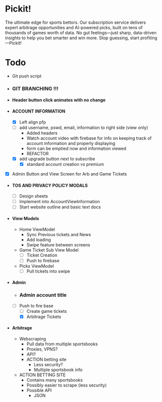 # Pickit!
The ultimate edge for sports bettors. Our subscription service delivers expert arbitrage 
opportunities and AI-powered picks, built on tens of thousands of games worth of data. 
No gut feelings—just sharp, data-driven insights to help you bet smarter and win more. 
Stop guessing, start profiting—Pickit!

# Todo

- Git push script

- ### GIT BRANCHING !!!

- #### Header button click animates with no change
- #### ACCOUNT INFORMATION 
    - [x] Left align pfp
    - [ ] add username, pswd, email, information to right side (view only)
        - Added headers
        - Watch account video with firebase for info on keeping track of account information and properly displaying
        - form can be emptied now and information viewed
        - REFACTOR
    - [x]  add upgrade button next to subscribe
        - [x] standard account creation vs premium

- [x] Admin Button and View Screen for Arb and Game Tickets

- #### TOS AND PRIVACY POLICY MODALS
    - [ ] Design sheets
    - [ ] Implement into AccountViewInformation
    - [ ] Start website outline and basic text docs

- #### View Models
    - Home ViewModel
        - Sync Previous tickets and News
        - Add loading
        - Swipe feature between screens
    - Game Ticket Sub View Model
        - [ ] Ticket Creation
        - [ ] Push to firebase
    - Picks ViewModel
        - [ ] Pull tickets into swipe
    
- #### Admin
    - ### Admin account title
    - [ ] Push to fire base
        - [ ] Create game tickets
        - [x] Arbitrage Tickets

- #### Arbitrage
    - Webscraping
        - Pull data from multiple sportsbooks
        - Proxies, VPNS?
        - API?
        - ACTION betting site
            - Less security?
            - Multiple sportsbook info
    - ACTION BETTING SITE
        - Contains many sportsbooks
        - Possibly easier to scrape (less security)
        - Possible API
            - JSON

